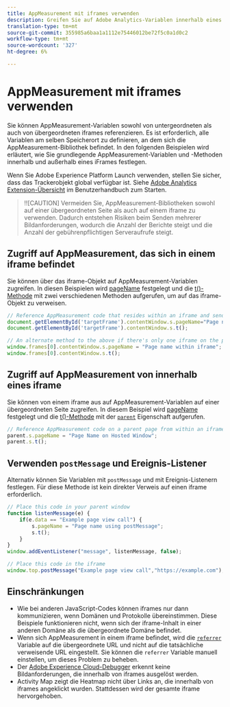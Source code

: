 ```yaml
---
title: AppMeasurement mit iframes verwenden
description: Greifen Sie auf Adobe Analytics-Variablen innerhalb eines iFrame oder einer übergeordneten Seite zu, während Sie sich in einem iframe befinden.
translation-type: tm+mt
source-git-commit: 355985a6baa1a1112e75446012be72f5c0a1d0c2
workflow-type: tm+mt
source-wordcount: '327'
ht-degree: 6%

---
```



# AppMeasurement mit iframes verwenden

Sie können AppMeasurement-Variablen sowohl von untergeordneten als auch von übergeordneten iframes referenzieren. Es ist erforderlich, alle Variablen am selben Speicherort zu definieren, an dem sich die AppMeasurement-Bibliothek befindet. In den folgenden Beispielen wird erläutert, wie Sie grundlegende AppMeasurement-Variablen und -Methoden innerhalb und außerhalb eines iFrames festlegen.

Wenn Sie Adobe Experience Platform Launch verwenden, stellen Sie sicher, dass das Trackerobjekt global verfügbar ist. Siehe [Adobe Analytics Extension-Übersicht](https://docs.adobe.com/content/help/de-DE/launch/using/extensions-ref/adobe-extension/analytics-extension/overview.html) im Benutzerhandbuch zum Starten.

>!![CAUTION]
Vermeiden Sie, AppMeasurement-Bibliotheken sowohl auf einer übergeordneten Seite als auch auf einem iframe zu verwenden. Dadurch entstehen Risiken beim Senden mehrerer Bildanforderungen, wodurch die Anzahl der Berichte steigt und die Anzahl der gebührenpflichtigen Serveraufrufe steigt.

## Zugriff auf AppMeasurement, das sich in einem iframe befindet

Sie können über das iframe-Objekt auf AppMeasurement-Variablen zugreifen. In diesen Beispielen wird [pageName](../vars/page-vars/pagename.md) festgelegt und die [t()-Methode](../vars/functions/t-method.md) mit zwei verschiedenen Methoden aufgerufen, um auf das iframe-Objekt zu verweisen.

```js
// Reference AppMeasurement code that resides within an iframe and send an image request
document.getElementById('targetFrame').contentWindow.s.pageName="Page name within iframe";
document.getElementById('targetFrame').contentWindow.s.t();

// An alternate method to the above if there's only one iframe on the page
window.frames[0].contentWindow.s.pageName = "Page name within iframe";
window.frames[0].contentWindow.s.t();
```

## Zugriff auf AppMeasurement von innerhalb eines iframe

Sie können von einem iframe aus auf AppMeasurement-Variablen auf einer übergeordneten Seite zugreifen. In diesem Beispiel wird [pageName](../vars/page-vars/pagename.md) festgelegt und die [t()-Methode](../vars/functions/t-method.md) mit der [`parent`](https://www.w3schools.com/jsref/prop_win_parent.asp) Eigenschaft aufgerufen.

```js
// Reference AppMeasurement code on a parent page from within an iframe and send an image request
parent.s.pageName = "Page Name on Hosted Window";
parent.s.t();
```

## Verwenden `postMessage` und Ereignis-Listener

Alternativ können Sie Variablen mit `postMessage` und mit Ereignis-Listenern festlegen. Für diese Methode ist kein direkter Verweis auf einen iframe erforderlich.

```js
// Place this code in your parent window
function listenMessage(e) {
    if(e.data == "Example page view call") {
        s.pageName = "Page name using postMessage";
        s.t();
    }
}
window.addEventListener("message", listenMessage, false);

// Place this code in the iframe
window.top.postMessage("Example page view call","https://example.com");
```

## Einschränkungen

* Wie bei anderen JavaScript-Codes können iframes nur dann kommunizieren, wenn Domänen und Protokolle übereinstimmen. Diese Beispiele funktionieren nicht, wenn sich der iframe-Inhalt in einer anderen Domäne als die übergeordnete Domäne befindet.
* Wenn sich AppMeasurement in einem iframe befindet, wird die [`referrer`](../vars/page-vars/referrer.md) Variable auf die übergeordnete URL und nicht auf die tatsächliche verweisende URL eingestellt. Sie können die `referrer` Variable manuell einstellen, um dieses Problem zu beheben.
* Der [Adobe Experience Cloud-Debugger](https://docs.adobe.com/content/help/de-DE/debugger/using/experience-cloud-debugger.html) erkennt keine Bildanforderungen, die innerhalb von iframes ausgelöst werden.
* Activity Map zeigt die Heatmap nicht über Links an, die innerhalb von iframes angeklickt wurden. Stattdessen wird der gesamte iframe hervorgehoben.
